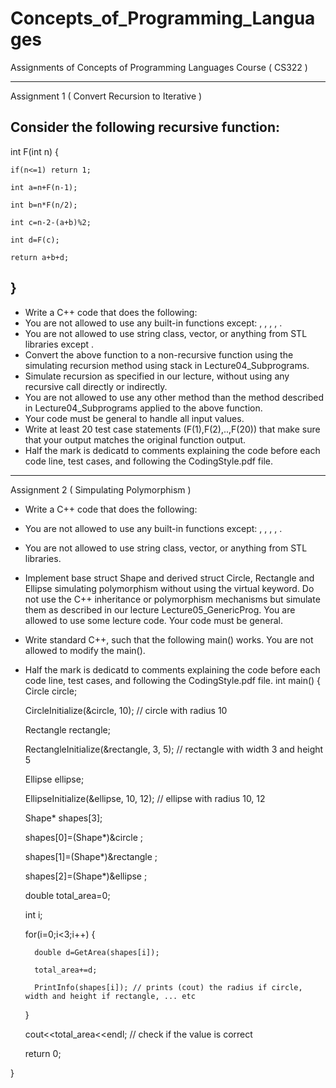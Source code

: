 # Concepts_of_Programming_Languages
Assignments of Concepts of Programming Languages Course ( CS322 ) 

***************************************************************************************************
Assignment 1  ( Convert Recursion to Iterative )

Consider the following recursive function:
------------------------------------------
int F(int n) {

    if(n<=1) return 1;
    
    int a=n+F(n-1);
    
    int b=n*F(n/2);
    
    int c=n-2-(a+b)%2;
    
    int d=F(c);
    
    return a+b+d;   
 }
------------------------------------------
* Write a C++ code that does the following:
* You are not allowed to use any built-in functions except: <cstdlib>, <cstdio>, <cstring>, <iostream>, <stack>.
* You are not allowed to use string class, vector, or anything from STL libraries except <stack>.
* Convert the above function to a non-recursive function using the simulating recursion method using stack in Lecture04_Subprograms.
* Simulate recursion as specified in our lecture, without using any recursive call directly or indirectly.
* You are not allowed to use any other method than the method described in Lecture04_Subprograms applied to the above function.
* Your code must be general to handle all input values.
* Write at least 20 test case statements (F(1),F(2),..,F(20)) that make sure that your output matches the original function output.
* Half the mark is dedicatd to comments explaining the code before each code line, test cases, and following the CodingStyle.pdf file.
***************************************************************************************************
Assignment 2  ( Simpulating Polymorphism )

* Write a C++ code that does the following:
* You are not allowed to use any built-in functions except: <cmath>, <cstdlib>, <cstdio>, <cstring>, <iostream>.
* You are not allowed to use string class, vector, or anything from STL libraries.
* Implement base struct Shape and derived struct Circle, Rectangle and Ellipse simulating polymorphism without using the virtual keyword. Do not use the C++ inheritance or polymorphism mechanisms but simulate them as described in our lecture Lecture05_GenericProg. You are allowed to use some lecture code. Your code must be general.
* Write standard C++, such that the following main() works. You are not allowed to modify the main().
* Half the mark is dedicatd to comments explaining the code before each code line, test cases, and following the CodingStyle.pdf file.
int main()
{
    Circle circle;
    
    CircleInitialize(&circle, 10); // circle with radius 10
    
    Rectangle rectangle;
    
    RectangleInitialize(&rectangle, 3, 5); // rectangle with width 3 and height 5
    
    Ellipse ellipse;
    
    EllipseInitialize(&ellipse, 10, 12); // ellipse with radius 10, 12
    
    Shape* shapes[3];
    
    shapes[0]=(Shape*)&circle ;
    
    shapes[1]=(Shape*)&rectangle ;
    
    shapes[2]=(Shape*)&ellipse ;
    
    double total_area=0;
    
    int i;
    
    for(i=0;i<3;i++) {
                     
        double d=GetArea(shapes[i]);
                     
        total_area+=d;
                     
        PrintInfo(shapes[i]); // prints (cout) the radius if circle, width and height if rectangle, ... etc 
   }
    
    cout<<total_area<<endl; // check if the value is correct
                           
    return 0;
                           
}

